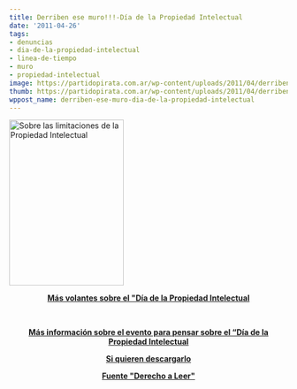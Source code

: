 ```yaml
---
title: Derriben ese muro!!!-Día de la Propiedad Intelectual
date: '2011-04-26'
tags:
- denuncias
- dia-de-la-propiedad-intelectual
- linea-de-tiempo
- muro
- propiedad-intelectual
image: https://partidopirata.com.ar/wp-content/uploads/2011/04/derriben_ese_muro.png
thumb: https://partidopirata.com.ar/wp-content/uploads/2011/04/derriben_ese_muro.png
wppost_name: derriben-ese-muro-dia-de-la-propiedad-intelectual
---
```


<a href="https://partidopirata.com.ar/wp-content/uploads/2011/04/derriben_ese_muro.png"><img class="size-medium wp-image-825" title="derriben_ese_muro" src="https://partidopirata.com.ar/wp-content/uploads/2011/04/derriben_ese_muro-207x300.png" alt="Sobre las limitaciones de la Propiedad Intelectual" width="207" height="300" /></a>

<p style="text-align: center;"><strong><a href="https://partidopirata.com.ar/798/volantes-por-el-dia-de-la-propiedad-intelectual-26-de-abril">Más volantes sobre el "Día de la Propiedad Intelectual</a></strong></p>
<p style="text-align: center;">&nbsp;</p>
<p style="text-align: center;"><strong> </strong><strong><a href="http://partido-pirata.blogspot.com/2011/04/dia-mundial-de-la-propiedad-intelectual.html">Más información sobre el evento para pensar sobre el “Día de la Propiedad Intelectual</a></strong></p>
<p style="text-align: center;"><strong><a href="http://www.derechoaleer.org/images/2011/derriben_ese_muro.png" target="_blank">Si quieren descargarlo</a></strong></p>
<p style="text-align: center;"><strong><a href="http://www.derechoaleer.org/2011/04/el-muro-de-la-verguenza-de-la-propiedad-intelectual.html" target="_blank">Fuente "Derecho a Leer"</a></strong></p>
